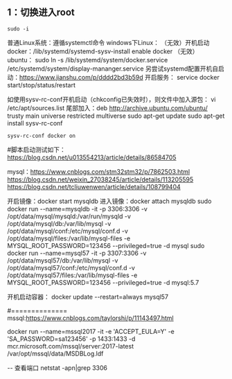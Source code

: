 ## 1：切换进入root
    sudo -i

普通Linux系统：遵循systemctl命令
windows下Linux：
    （无效）开机启动docker：/lib/systemd/systemd-sysv-install enable docker
    （无效） ubuntu： sudo ln -s /lib/systemd/system/docker.service /etc/systemd/system/display-mananger.service
    另尝试systemd配置开机自启动：https://www.jianshu.com/p/dddd2bd3b59d
    开启服务： service docker start/stop/status/restart

如使用sysv-rc-conf开机启动（chkconfig已失效时），则文件中加入源包：
    vi /etc/apt/sources.list
    尾部加入：deb http://archive.ubuntu.com/ubuntu/ trusty main universe restricted multiverse
    sudo apt-get update
    sudo apt-get install sysv-rc-conf
    
    sysv-rc-conf docker on

#脚本启动测试如下：
https://blog.csdn.net/u013554213/article/details/86584705

mysql：https://www.cnblogs.com/stm32stm32/p/7862503.html
https://blog.csdn.net/weixin_27038245/article/details/113205595
https://blog.csdn.net/tcliuwenwen/article/details/108799404


开启镜像：docker start mysqldb
进入镜像：docker attach mysqldb
sudo docker run --name=mysqldb -it -p 3306:3306 -v /opt/data/mysql/mysqld:/var/run/mysqld -v /opt/data/mysql/db:/var/lib/mysql -v /opt/data/mysql/conf:/etc/mysql/conf.d -v /opt/data/mysql/files:/var/lib/mysql-files -e MYSQL_ROOT_PASSWORD=123456 --privileged=true -d mysql
sudo docker run --name=mysql57 -it -p 3307:3306 -v /opt/data/mysql57/db:/var/lib/mysql -v /opt/data/mysql57/conf:/etc/mysql/conf.d -v /opt/data/mysql57/files:/var/lib/mysql-files -e MYSQL_ROOT_PASSWORD=123456 --privileged=true -d mysql:5.7

开机启动容器： docker update --restart=always mysql57

#==============
mssql:https://www.cnblogs.com/taylorshi/p/11143497.html

docker run --name=mssql2017 -it -e 'ACCEPT_EULA=Y' -e 'SA_PASSWORD=sa123456' -p 1433:1433 -d mcr.microsoft.com/mssql/server:2017-latest
/var/opt/mssql/data/MSDBLog.ldf



-- 查看端口
netstat -apn|grep 3306